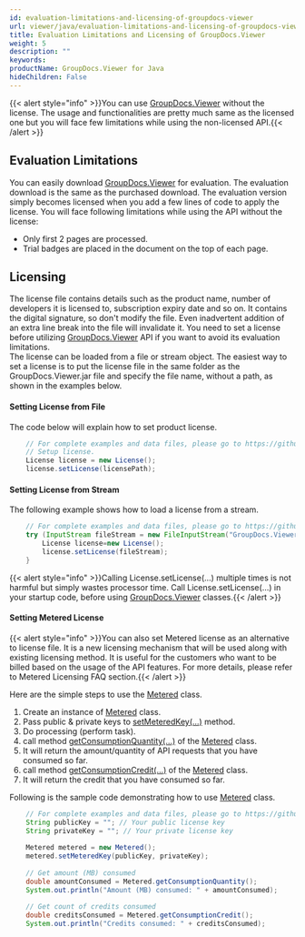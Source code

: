 ```yaml
---
id: evaluation-limitations-and-licensing-of-groupdocs-viewer
url: viewer/java/evaluation-limitations-and-licensing-of-groupdocs-viewer
title: Evaluation Limitations and Licensing of GroupDocs.Viewer
weight: 5
description: ""
keywords: 
productName: GroupDocs.Viewer for Java
hideChildren: False
---
```

{{< alert style="info" >}}You can use [GroupDocs.Viewer](https://products.groupdocs.com/viewer) without the license. The usage and functionalities are pretty much same as the licensed one but you will face few limitations while using the non-licensed API.{{< /alert >}}

## Evaluation Limitations

You can easily download [GroupDocs.Viewer](https://products.groupdocs.com/viewer) for evaluation. The evaluation download is the same as the purchased download. The evaluation version simply becomes licensed when you add a few lines of code to apply the license. You will face following limitations while using the API without the license:  

*   Only first 2 pages are processed.
*   Trial badges are placed in the document on the top of each page.

## Licensing

The license file contains details such as the product name, number of developers it is licensed to, subscription expiry date and so on. It contains the digital signature, so don't modify the file. Even inadvertent addition of an extra line break into the file will invalidate it. You need to set a license before utilizing [GroupDocs.Viewer](https://products.groupdocs.com/viewer) API if you want to avoid its evaluation limitations.   
The license can be loaded from a file or stream object. The easiest way to set a license is to put the license file in the same folder as the GroupDocs.Viewer.jar file and specify the file name, without a path, as shown in the examples below.

#### Setting License from File

The code below will explain how to set product license.

```java
    // For complete examples and data files, please go to https://github.com/groupdocs-viewer/GroupDocs.Viewer-for-Java
    // Setup license.
    License license = new License();
    license.setLicense(licensePath);
```

#### Setting License from Stream

The following example shows how to load a license from a stream.

```java
    // For complete examples and data files, please go to https://github.com/groupdocs-viewer/GroupDocs.Viewer-for-Java
    try (InputStream fileStream = new FileInputStream("GroupDocs.Viewer.lic")){
        License license=new License();
        license.setLicense(fileStream);
    }
```

{{< alert style="info" >}}Calling License.setLicense(...) multiple times is not harmful but simply wastes processor time. Call License.setLicense(...) in your startup code, before using [GroupDocs.Viewer](https://products.groupdocs.com/viewer) classes.{{< /alert >}}

#### Setting Metered License

{{< alert style="info" >}}You can also set Metered license as an alternative to license file. It is a new licensing mechanism that will be used along with existing licensing method. It is useful for the customers who want to be billed based on the usage of the API features. For more details, please refer to Metered Licensing FAQ section.{{< /alert >}}

Here are the simple steps to use the [Metered](https://apireference.groupdocs.com/viewer/java/com.groupdocs.viewer/Metered) class.

1.  Create an instance of [Metered](https://apireference.groupdocs.com/viewer/java/com.groupdocs.viewer/Metered) class.
2.  Pass public & private keys to [setMeteredKey(...)](https://apireference.groupdocs.com/viewer/java/com.groupdocs.viewer/Metered#setMeteredKey(java.lang.String,%20java.lang.String)) method.
3.  Do processing (perform task).
4.  call method [getConsumptionQuantity(...)](https://apireference.groupdocs.com/viewer/java/com.groupdocs.viewer/Metered#getConsumptionQuantity()) of the [Metered](https://apireference.groupdocs.com/viewer/java/com.groupdocs.viewer/Metered) class.
5.  It will return the amount/quantity of API requests that you have consumed so far.
6.  call method [getConsumptionCredit(...)](https://apireference.groupdocs.com/viewer/java/com.groupdocs.viewer/Metered#getConsumptionCredit()) of the [Metered](https://apireference.groupdocs.com/viewer/java/com.groupdocs.viewer/Metered) class.
7.  It will return the credit that you have consumed so far.

Following is the sample code demonstrating how to use [Metered](https://apireference.groupdocs.com/viewer/java/com.groupdocs.viewer/Metered) class.

```java
    // For complete examples and data files, please go to https://github.com/groupdocs-viewer/GroupDocs.Viewer-for-Java
    String publicKey = ""; // Your public license key
    String privateKey = ""; // Your private license key
    
    Metered metered = new Metered();
    metered.setMeteredKey(publicKey, privateKey);
    
    // Get amount (MB) consumed
    double amountConsumed = Metered.getConsumptionQuantity();
    System.out.println("Amount (MB) consumed: " + amountConsumed);
    
    // Get count of credits consumed
    double creditsConsumed = Metered.getConsumptionCredit();
    System.out.println("Credits consumed: " + creditsConsumed);
```
